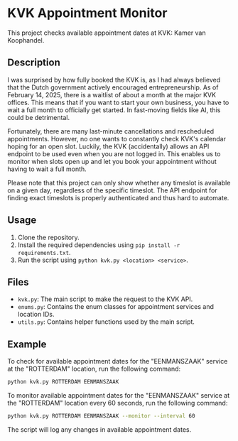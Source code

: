 # KVK Appointment Monitor

This project checks available appointment dates at KVK: Kamer van Koophandel.

## Description
I was surprised by how fully booked the KVK is, as I had always believed that the Dutch government actively encouraged entrepreneurship. As of February 14, 2025, there is a waitlist of about a month at the major KVK offices. This means that if you want to start your own business, you have to wait a full month to officially get started. In fast-moving fields like AI, this could be detrimental.

Fortunately, there are many last-minute cancellations and rescheduled appointments. However, no one wants to constantly check KVK's calendar hoping for an open slot. Luckily, the KVK (accidentally) allows an API endpoint to be used even when you are not logged in. This enables us to monitor when slots open up and let you book your appointment without having to wait a full month.

Please note that this project can only show whether any timeslot is available on a given day, regardless of the specific timeslot. The API endpoint for finding exact timeslots is properly authenticated and thus hard to automate.

## Usage

1. Clone the repository.
2. Install the required dependencies using `pip install -r requirements.txt`.
3. Run the script using `python kvk.py <location> <service>`.

## Files

- `kvk.py`: The main script to make the request to the KVK API.
- `enums.py`: Contains the enum classes for appointment services and location IDs.
- `utils.py`: Contains helper functions used by the main script.

## Example

To check for available appointment dates for the "EENMANSZAAK" service at the "ROTTERDAM" location, run the following command:

```bash
python kvk.py ROTTERDAM EENMANSZAAK
```

To monitor available appointment dates for the "EENMANSZAAK" service at the "ROTTERDAM" location every 60 seconds, run the following command:

```bash
python kvk.py ROTTERDAM EENMANSZAAK --monitor --interval 60
```

The script will log any changes in available appointment dates.